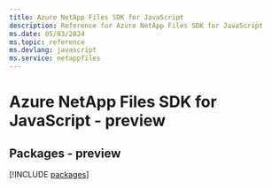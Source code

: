 ```yaml
---
title: Azure NetApp Files SDK for JavaScript
description: Reference for Azure NetApp Files SDK for JavaScript
ms.date: 05/03/2024
ms.topic: reference
ms.devlang: javascript
ms.service: netappfiles
---
```

# Azure NetApp Files SDK for JavaScript - preview
## Packages - preview
[!INCLUDE [packages](netapp-files-index.md)]